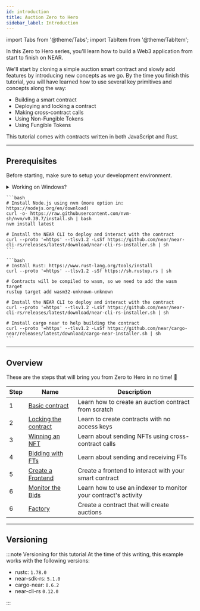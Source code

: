 ```yaml
---
id: introduction
title: Auction Zero to Hero 
sidebar_label: Introduction
---
```


import Tabs from '@theme/Tabs';
import TabItem from '@theme/TabItem';

In this Zero to Hero series, you'll learn how to build a Web3 application from start to finish on NEAR.

We'll start by cloning a simple auction smart contract and slowly add features by introducing new concepts as we go. By the time you finish this tutorial, you will have learned how to use several key primitives and concepts along the way:

- Building a smart contract
- Deploying and locking a contract
- Making cross-contract calls
- Using Non-Fungible Tokens
- Using Fungible Tokens 

This tutorial comes with contracts written in both JavaScript and Rust. 

---

## Prerequisites

Before starting, make sure to setup your development environment.

<details>
<summary>Working on Windows?</summary>

  See our blog post [getting started on NEAR using Windows](/blog/getting-started-on-windows) for a step-by-step guide on how to setup WSL and your environment

</details>

<Tabs groupId="code-tabs">
  <TabItem value="js" label="🌐 JavaScript">

    ```bash
    # Install Node.js using nvm (more option in: https://nodejs.org/en/download)
    curl -o- https://raw.githubusercontent.com/nvm-sh/nvm/v0.39.7/install.sh | bash
    nvm install latest

    # Install the NEAR CLI to deploy and interact with the contract
    curl --proto '=https' --tlsv1.2 -LsSf https://github.com/near/near-cli-rs/releases/latest/download/near-cli-rs-installer.sh | sh
    ```

  </TabItem>

  <TabItem value="rust" label="🦀 Rust">

    ```bash
    # Install Rust: https://www.rust-lang.org/tools/install
    curl --proto '=https' --tlsv1.2 -sSf https://sh.rustup.rs | sh

    # Contracts will be compiled to wasm, so we need to add the wasm target
    rustup target add wasm32-unknown-unknown

    # Install the NEAR CLI to deploy and interact with the contract
    curl --proto '=https' --tlsv1.2 -LsSf https://github.com/near/near-cli-rs/releases/latest/download/near-cli-rs-installer.sh | sh

    # Install cargo near to help building the contract
    curl --proto '=https' --tlsv1.2 -LsSf https://github.com/near/cargo-near/releases/latest/download/cargo-near-installer.sh | sh
    ```

  </TabItem>

</Tabs>

---

## Overview

These are the steps that will bring you from Zero to Hero in no time! 💪

| Step | Name                                   | Description                                                     |
|------|----------------------------------------|-----------------------------------------------------------------|
| 1    | [Basic contract](./1-basic.md)         | Learn how to create an auction contract from scratch            |
| 2    | [Locking the contract](./2-locking.md) | Learn to create contracts with no access keys                   |
| 3    | [Winning an NFT](./3-nft.md)           | Learn about sending NFTs using cross-contract calls             |
| 4    | [Bidding with FTs](./4-ft.md)          | Learn about sending and receiving FTs                           |
| 5    | [Create a Frontend](#)                 | Create a frontend to interact with your smart contract          |
| 6    | [Monitor the Bids](#)                  | Learn how to use an indexer to monitor your contract's activity |
| 6    | [Factory](#)                           | Create a contract that will create auctions                     |

---

## Versioning 

:::note Versioning for this tutorial
At the time of this writing, this example works with the following versions:

- rustc: `1.78.0`
- near-sdk-rs: `5.1.0`
- cargo-near: `0.6.2`
- near-cli-rs `0.12.0`

:::